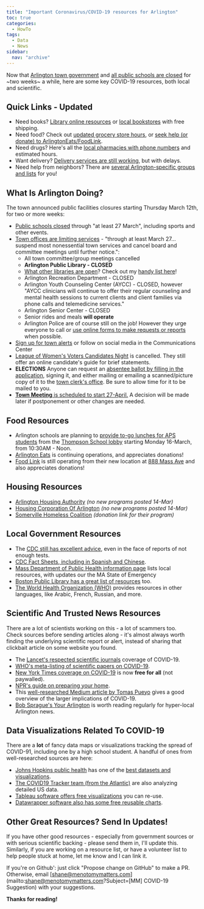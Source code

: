 ```yaml
---
title: "Important Coronavirus/COVID-19 resources for Arlington"
toc: true
categories:
  - HowTo
tags:
  - Data
  - News
sidebar:
  nav: "archive"
---
```


Now that [Arlington town government](https://www.arlingtonma.gov/Home/Components/News/News/10023/1525) and [all public schools are closed](http://www.arlington.k12.ma.us/news//Arlington_Bedford_Belmont_Burlington_Lexington_and_Winchester_Schools_to_Close_Starting_Tomorrow_March_13th_through_at_Least_March_27th.pdf) 
for ~two weeks~ a while, here are some key COVID-19 
resources, both local and scientific.

## Quick Links - Updated

- Need books? [Library online resources](https://menotomymatters.com/howto/covid-libraries/#online-library-resources) or [local bookstores](https://menotomymatters.com/howto/covid-libraries/#local-bookstores) with free shipping.
- Need food? Check out [updated grocery store hours](https://menotomymatters.com/howto/covid-emergency/#whats-open---groceries), or [seek help (or donate) to ArlingtonEats/FoodLink](https://menotomymatters.com/howto/covid-info/#food-resources).
- Need drugs? Here's all the [local pharmacies with phone numbers](https://menotomymatters.com/howto/covid-emergency/#whats-open---pharmacies) and estimated hours.
- Want delivery? [Delivery services are still working](https://menotomymatters.com/howto/covid-emergency/#whats-open---delivery-services), but with delays.
- Need help from neighbors?  There are [several Arlington-specific groups and lists](https://menotomymatters.com/howto/covid-emergency/#resource-lists---where-to-get-help) for you!

## What Is Arlington Doing?

The town announced public facilities closures starting Thursday March 12th, for two or more weeks:

- [Public schools closed](http://www.arlington.k12.ma.us/news//Arlington_Bedford_Belmont_Burlington_Lexington_and_Winchester_Schools_to_Close_Starting_Tomorrow_March_13th_through_at_Least_March_27th.pdf) through "at least 27 March", including sports and other events.
- [Town offices are limiting services](https://www.arlingtonma.gov/Home/Components/News/News/10023/1525) - "through at least March 27... suspend most nonessential town services and cancel board and committee meetings until further notice.":
    - All town committee/group meetings cancelled
    - **Arlington Public Library - CLOSED**
    - [What other libraries are open](/howto/covid-libraries/)?  Check out my [handy list here](https://menotomymatters.com/howto/covid-libraries/)!
    - Arlington Recreation Department - CLOSED
    - Arlington Youth Counseling Center (AYCC) - CLOSED, however "AYCC clinicians will continue to offer their regular counseling and mental health sessions to current clients and client families via phone calls and telemedicine services."
    - Arlington Senior Center - CLOSED
    - Senior rides and meals **will operate**
    - Arlington Police are of course still on the job! However they urge everyone to call or [use online forms to make requests or reports](https://www.arlingtonma.gov/departments/police) when possible.
- [Sign up for town alerts](https://www.arlingtonma.gov/communications-center) or follow on social media in the Communications Center
- [League of Women's Voters Candidates Night](http://www.lwva.com/elections.html#candnight) is cancelled.  They still offer an online candidate's guide for brief statements.
- **ELECTIONS** Anyone can request an [absentee ballot by filling in the application](https://www.arlingtonma.gov/home/showdocument?id=49768), signing it, and either mailing or emailing a scanned/picture copy of it to the [town clerk's office](https://www.arlingtonma.gov/Home/Components/BusinessDirectory/BusinessDirectory/35/).  Be sure to allow time for it to be mailed to you.
- [**Town Meeting** is scheduled to start 27-April.](https://www.arlingtonma.gov/town-governance/town-meeting)  A decision will be made later if postponement or other changes are needed.

## Food Resources

- Arlington schools are planning to [provide to-go lunches for APS students](https://www.arlingtonma.gov/Home/Components/News/News/10023/1525) from the [Thompson School lobby](https://goo.gl/maps/vGGJhEhfj86waUg18) starting Monday 16-March, from 10:30AM - Noon.
- [Arlington Eats](https://www.arlingtoneats.org/) is continuing operations, and appreciates donations!
- [Food Link](https://www.foodlinkma.org/) is still operating from their new location at [888 Mass Ave](https://goo.gl/maps/oa7fq9HGKWAN4jmx7) and also appreciates donations!

## Housing Resources

- [Arlington Housing Authority](https://www.arlingtonhousing.org/) _(no new programs posted 14-Mar)_
- [Housing Corporation Of Arlington](https://www.housingcorparlington.org/) _(no new programs posted 14-Mar)_
- [Somerville Homeless Coalition](https://donatenow.networkforgood.org/shc) _(donation link for their program)_

## Local Government Resources

- The [CDC still has excellent advice](https://www.cdc.gov/coronavirus/2019-ncov/index.html), even in the face of reports of not enough tests.
- [CDC Fact Sheets, including in Spanish and Chinese](https://www.cdc.gov/coronavirus/2019-ncov/communication/factsheets.html).
- [Mass Department of Public Health information page](https://www.mass.gov/2019coronavirus) lists local resources, with updates our the MA State of Emergency
- [Boston Public Library has a great list of resources](https://www.bpl.org/blogs/post/covid-19-resources/) too.
- [The World Health Organization (WHO)](https://www.who.int/emergencies/diseases/novel-coronavirus-2019) provides resources in other languages, like Arabic, French, Russian, and more.

## Scientific And Trusted News Resources

There are a lot of scientists working on this - a lot of scammers too.  
Check sources before sending articles along - it's almost always worth finding 
the underlying scientific report or alert, instead of sharing that clickbait 
article on some website you found.

- The [Lancet's respected scientific journals](https://www.thelancet.com/coronavirus) coverage of COVID-19.
- [WHO's meta-listing of scientific papers on COVID-19](https://www.who.int/emergencies/diseases/novel-coronavirus-2019/global-research-on-novel-coronavirus-2019-ncov).
- [New York Times coverage on COVID-19](https://www.nytimes.com/news-event/coronavirus) is now **free for all** (not paywalled).
- [NPR's guide on preparing your home](https://www.npr.org/sections/goatsandsoda/2020/02/26/809650625/a-guide-how-to-prepare-your-home-for-coronavirus).
- This [well-researched Medium article by Tomas Pueyo](https://medium.com/@tomaspueyo/coronavirus-act-today-or-people-will-die-f4d3d9cd99ca) gives a good overview of the larger implications of COVID-19.
- [Bob Sprague's Your Arlington](https://www.yourarlington.com/) is worth reading regularly for hyper-local Arlington news.

## Data Visualizations Related To COVID-19

There are a **lot** of fancy data maps or visualizations tracking the 
spread of COVID-91, including one by a high school student.  A handful
 of ones from well-researched sources are here:

- [Johns Hopkins public health](https://systems.jhu.edu/research/public-health/ncov/) has one of the [best datasets and visualizations](https://www.arcgis.com/apps/opsdashboard/index.html#/bda7594740fd40299423467b48e9ecf6).
- [The COVID19 Tracker team (from the Atlantic)](https://covidtracking.com/) are also analyzing detailed US data.
- [Tableau software offers free visualizations](https://www.tableau.com/covid-19-coronavirus-data-resources) you can re-use.
- [Datawrapper software also has some free reusable charts](https://blog.datawrapper.de/coronaviruscharts/#column-chart-Germany).

## Other Great Resources? Send In Updates!

If you have other good resources - especially from government sources 
or with serious scientific backing - please send them in, I'll update this.  
Similarly, if you are working on a resource list, or have a volunteer 
list to help people stuck at home, let me know and I can link it.

If you're on Github': just click "Propose change on GitHub" to make a PR. 
Otherwise, email [shane@menotomymatters.com](mailto:shane@menotomymatters.com?Subject=[MM] COVID-19 Suggestion) with your suggestions.

**Thanks for reading!**

